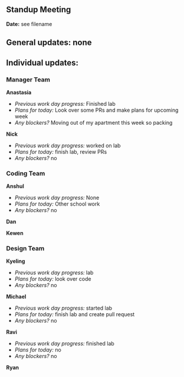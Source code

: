 ## Standup Meeting  
**Date:**  see filename

## General updates:  none
 

## Individual updates:  

### Manager Team  
**Anastasia**  
+ *Previous work day progress:*
Finished lab
+ *Plans for today:*
Look over some PRs and make plans for upcoming week
+ *Any blockers?*
Moving out of my apartment this week so packing
 
**Nick**  
+ *Previous work day progress:* worked on lab
+ *Plans for today:* finish lab, review PRs
+ *Any blockers?* no

### Coding Team  

**Anshul**  
+ *Previous work day progress:* None
+ *Plans for today:* Other school work
+ *Any blockers?* no

**Dan**  

**Kewen**  

### Design Team  

**Kyeling**  
+ *Previous work day progress:* lab
+ *Plans for today:* look over code
+ *Any blockers?* no

**Michael**  
+ *Previous work day progress:* started lab
+ *Plans for today:* finish lab and create pull request
+ *Any blockers?* no

**Ravi**  
+ *Previous work day progress:* finished lab
+ *Plans for today:*  no
+ *Any blockers?* no

**Ryan**  

